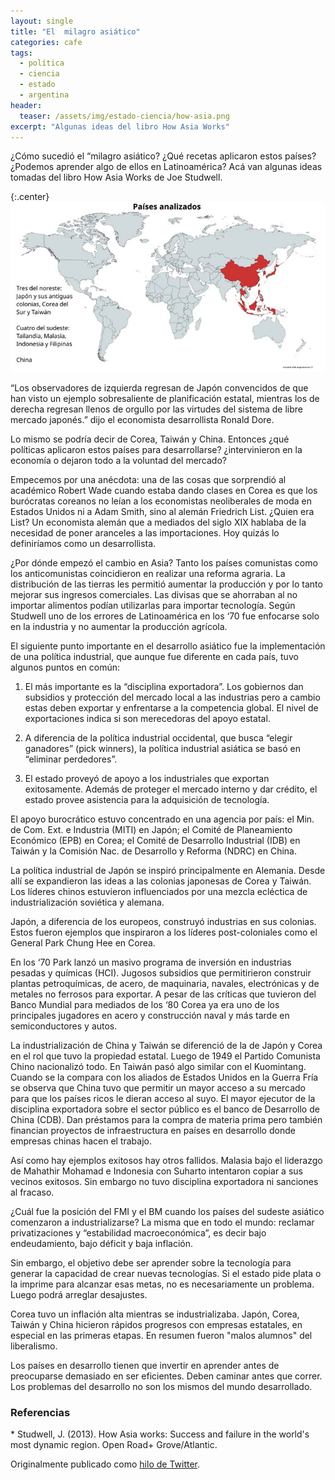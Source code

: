 ```yaml
---
layout: single
title: "El  milagro asiático"
categories: cafe
tags:
  - política
  - ciencia
  - estado
  - argentina
header:
  teaser: /assets/img/estado-ciencia/how-asia.png
excerpt: "Algunas ideas del libro How Asia Works"
---
```


¿Cómo sucedió el “milagro asiático? ¿Qué recetas aplicaron estos países? ¿Podemos aprender algo de ellos en Latinoamérica? Acá van algunas ideas tomadas del libro How Asia Works de Joe Studwell.

{:.center}
![asia1](/assets/img/estado-ciencia/asia1.jpeg)
<br>

“Los observadores de izquierda regresan de Japón convencidos de que han visto un ejemplo sobresaliente de planificación estatal, mientras los de derecha regresan llenos de orgullo por las virtudes del sistema de libre mercado japonés.” dijo el economista desarrollista Ronald Dore.

Lo mismo se podría decir de Corea, Taiwán y China. Entonces ¿qué políticas aplicaron estos países para desarrollarse? ¿intervinieron en la economía o dejaron todo a la voluntad del mercado?

Empecemos por una anécdota: una de las cosas que sorprendió al académico Robert Wade cuando estaba dando clases en Corea es que los burócratas coreanos no leían a los economistas neoliberales de moda en Estados Unidos ni a Adam Smith, sino al alemán Friedrich List. ¿Quien era List? Un economista alemán que a mediados del siglo XIX hablaba de la necesidad de poner aranceles a las importaciones. Hoy quizás lo definiríamos como un desarrollista.

¿Por dónde empezó el cambio en Asia? Tanto los países comunistas como los anticomunistas coincidieron en realizar una reforma agraria. La distribución de las tierras les permitió aumentar la producción y por lo tanto mejorar sus ingresos comerciales. Las divisas que se ahorraban al no importar alimentos podían utilizarlas para importar tecnología. Según Studwell uno de los errores de Latinoamérica en los ‘70 fue enfocarse solo en la industria y no aumentar la producción agrícola.

El siguiente punto importante en el desarrollo asiático fue la implementación de una política industrial, que aunque fue diferente en cada país, tuvo algunos puntos en común:

1) El más importante es la “disciplina exportadora”. Los gobiernos dan subsidios y protección del mercado local a las industrias pero a cambio estas deben exportar y enfrentarse a la competencia global. El nivel de exportaciones indica si son merecedoras del apoyo estatal.

2) A diferencia de la política industrial occidental, que busca “elegir ganadores” (pick winners),  la política industrial asiática se basó en “eliminar perdedores”.

3) El estado proveyó de apoyo a los industriales que exportan exitosamente. Además de proteger el mercado interno y dar crédito, el estado provee asistencia para la adquisición de tecnología.

El apoyo burocrático estuvo concentrado en una agencia por país: el Min. de Com. Ext. e Industria (MITI) en Japón; el Comité de Planeamiento Económico (EPB) en Corea; el Comité de Desarrollo Industrial (IDB) en Taiwán y la Comisión Nac. de Desarrollo y Reforma (NDRC) en China.

La política industrial de Japón se inspiró principalmente en Alemania. Desde allí se expandieron las ideas a las colonias japonesas de Corea y Taiwán. Los líderes chinos estuvieron influenciados por una mezcla ecléctica de industrialización soviética y alemana.

Japón, a diferencia de los europeos, construyó industrias en sus colonias. Estos fueron ejemplos que inspiraron a los líderes post-coloniales como el General Park Chung Hee en Corea. 

En los ‘70 Park lanzó un masivo programa de inversión en industrias pesadas y químicas (HCI). Jugosos subsidios que permitirieron construir plantas petroquímicas, de acero, de maquinaria, navales, electrónicas y de metales no ferrosos para exportar. A pesar de las críticas que tuvieron del Banco Mundial para mediados de los ‘80 Corea ya era uno de los principales jugadores en acero y construcción naval y más tarde en semiconductores y autos.

La industrialización de China y Taiwán se diferenció de la de Japón y Corea en el rol que tuvo la propiedad estatal. Luego de 1949 el Partido Comunista Chino nacionalizó todo. En Taiwán pasó algo similar con el Kuomintang. Cuando se la compara con los aliados de Estados Unidos en la Guerra Fría se observa que China tuvo que permitir un mayor acceso a su mercado para que los países ricos le dieran acceso al suyo. El mayor ejecutor de la disciplina exportadora sobre el sector público es el banco de Desarrollo de China (CDB). Dan préstamos para la compra de materia prima pero también financian proyectos de infraestructura en países en desarrollo donde empresas chinas hacen el trabajo.

Así como hay ejemplos exitosos hay otros fallidos. Malasia bajo el liderazgo de Mahathir Mohamad e  Indonesia con Suharto intentaron copiar a sus vecinos exitosos. Sin embargo no tuvo disciplina exportadora ni sanciones al fracaso.

¿Cuál fue la posición del FMI y el BM cuando los países del sudeste asiático comenzaron a industrializarse? La misma que en todo el mundo: reclamar privatizaciones y “estabilidad macroeconómica”, es decir bajo endeudamiento, bajo déficit y baja inflación.

Sin embargo, el objetivo debe ser aprender sobre la tecnología para generar la capacidad de crear nuevas tecnologías. Si el estado pide plata o la imprime para alcanzar esas metas, no es necesariamente un problema. Luego podrá arreglar desajustes.

Corea tuvo un inflación alta mientras se industrializaba. Japón, Corea, Taiwán y China hicieron rápidos progresos con empresas estatales, en especial en las primeras etapas. En resumen fueron "malos alumnos" del liberalismo.

Los países en desarrollo tienen que invertir en aprender antes de preocuparse demasiado en ser eficientes. Deben caminar antes que correr. Los problemas del desarrollo no son los mismos del mundo desarrollado.

<h3>Referencias</h3>
* Studwell, J. (2013). How Asia works: Success and failure in the world's most dynamic region. Open Road+ Grove/Atlantic.

Originalmente publicado como <a href="https://twitter.com/germangfeler/status/1191450464073736193">hilo de Twitter</a>.







